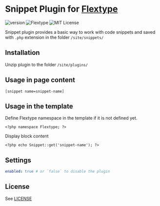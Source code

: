 # Snippet Plugin for [Flextype](http://flextype.org/)
![version](https://img.shields.io/badge/version-1.0.1-brightgreen.svg?style=flat-square)
![Flextype](https://img.shields.io/badge/Flextype-0.7.0-green.svg?style=flat-square)
![MIT License](https://img.shields.io/badge/license-MIT-blue.svg?style=flat-square)

Snippet plugin provides a basic way to work with code snippets and saved with `.php` extension in the folder `/site/snippets/`

## Installation
Unzip plugin to the folder `/site/plugins/`

## Usage in page content

```
[snippet name=snippet-name]
```

## Usage in the template

Define Flextype namespace in the template if it is not defined yet.
```
<?php namespace Flextype; ?>
```

Display block content
```
<?php echo Snippet::get('snippet-name'); ?>
```

## Settings

```yaml
enabled: true # or `false` to disable the plugin
```

## License
See [LICENSE](https://github.com/flextype-plugins/snippet/blob/master/LICENSE.txt)
